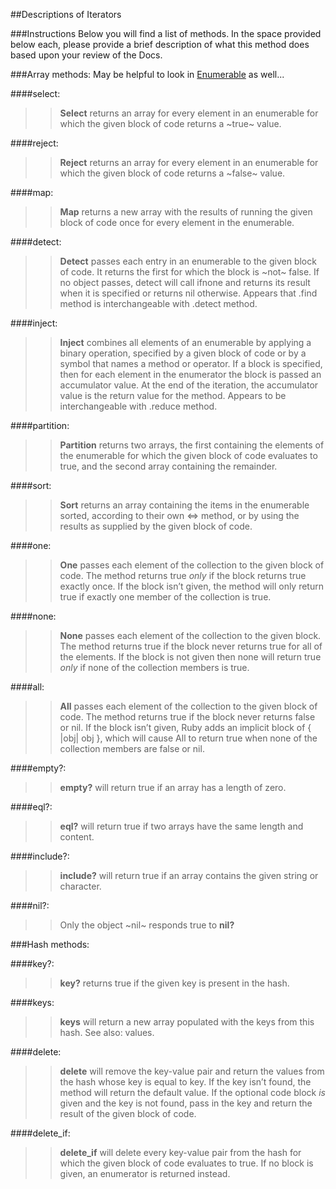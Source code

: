 ##Descriptions of Iterators

###Instructions
Below you will find a list of methods. In the space provided below each, please provide a brief description of what this method does based upon your review of the Docs. 

###Array methods:
May be helpful to look in [Enumerable](http://ruby-doc.org/core-2.2.0/Enumerable.html) as well...

####select:

>> **Select** returns an array for every element in an enumerable for which the given block of code returns a ~true~ value.

####reject:

>> **Reject** returns an array for every element in an enumerable for which the given block of code returns a ~false~ value.

####map:

>> **Map** returns a new array with the results of running the given block of code once for every element in the enumerable.

####detect:

>> **Detect** passes each entry in an enumerable to the given block of code. It returns the first for which the block is ~not~ false. If no object passes, detect will call ifnone and returns its result when it is specified or returns nil otherwise. Appears that .find method is interchangeable with .detect method.

####inject:

>> **Inject** combines all elements of an enumerable by applying a binary operation, specified by a given block of code or by a symbol that names a method or operator. If a block is specified, then for each element in the enumerator the block is passed an accumulator value. At the end of the iteration, the accumulator value is the return value for the method. Appears to be interchangeable with .reduce method.

####partition:

>> **Partition** returns two arrays, the first containing the elements of the enumerable for which the given block of code evaluates to true, and the second array containing the remainder.

####sort:

>> **Sort** returns an array containing the items in the enumerable sorted, according to their own <=> method, or by using the results as supplied by the given block of code.

####one:

>> **One** passes each element of the collection to the given block of code. The method returns true *only* if the block returns true exactly once. If the block isn’t given, the method will only return true if exactly one member of the collection is true.

####none:

>> **None** passes each element of the collection to the given block. The method returns true if the block never returns true for all of the elements. If the block is not given then none will return true *only* if none of the collection members is true.

####all:

>> **All** passes each element of the collection to the given block of code. The method returns true if the block never returns false or nil. If the block isn’t given, Ruby adds an implicit block of { |obj| obj }, which will cause All to return true when none of the collection members are false or nil.

####empty?:

>> **empty?** will return true if an array has a length of zero.

####eql?:

>> **eql?** will return true if two arrays have the same length and content.

####include?:

>> **include?** will return true if an array contains the given string or character.

####nil?:

>> Only the object ~nil~ responds true to **nil?**

###Hash methods:

####key?:

>> **key?** returns true if the given key is present in the hash.

####keys:

>> **keys** will return a new array populated with the keys from this hash. See also: values.

####delete:

>> **delete** will remove the key-value pair and return the values from the hash whose key is equal to key. If the key isn’t found, the method will return the default value. If the optional code block *is* given and the key is not found, pass in the key and return the result of the given block of code.

####delete_if:

>> **delete_if** will delete every key-value pair from the hash for which the given block of code evaluates to true. If no block is given, an enumerator is returned instead.
